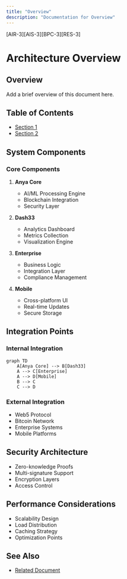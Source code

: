 ```yaml
---
title: "Overview"
description: "Documentation for Overview"
---
```


[AIR-3][AIS-3][BPC-3][RES-3]


<!-- markdownlint-disable MD013 line-length -->

# Architecture Overview

## Overview

Add a brief overview of this document here.

## Table of Contents

- [Section 1](#section-1)
- [Section 2](#section-2)


## System Components

### Core Components
1. **Anya Core**
   - AI/ML Processing Engine
   - Blockchain Integration
   - Security Layer

2. **Dash33**
   - Analytics Dashboard
   - Metrics Collection
   - Visualization Engine

3. **Enterprise**
   - Business Logic
   - Integration Layer
   - Compliance Management

4. **Mobile**
   - Cross-platform UI
   - Real-time Updates
   - Secure Storage

## Integration Points

### Internal Integration
```mermaid
graph TD
    A[Anya Core] --> B[Dash33]
    A --> C[Enterprise]
    A --> D[Mobile]
    B --> C
    C --> D
```

### External Integration
- Web5 Protocol
- Bitcoin Network
- Enterprise Systems
- Mobile Platforms

## Security Architecture
- Zero-knowledge Proofs
- Multi-signature Support
- Encryption Layers
- Access Control

## Performance Considerations
- Scalability Design
- Load Distribution
- Caching Strategy
- Optimization Points

## See Also

- [Related Document](#related-document)

